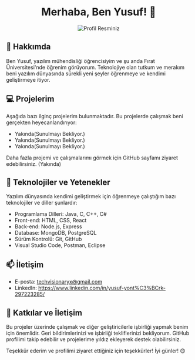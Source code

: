 <div align="center">
  <h1>Merhaba, Ben Yusuf! 👋</h1>
  <img src="link/to/profile/image.png" alt="Profil Resminiz">
</div>

## 🚀 Hakkımda

Ben Yusuf, yazılım mühendisliği öğrencisiyim ve şu anda Fırat Üniversitesi'nde öğrenim görüyorum. Teknolojiye olan tutkum ve merakım beni yazılım dünyasında sürekli yeni şeyler öğrenmeye ve kendimi geliştirmeye itiyor. 

## 💻 Projelerim

Aşağıda bazı ilginç projelerim bulunmaktadır. Bu projelerde çalışmak beni gerçekten heyecanlandırıyor:

- Yakında(Sunulmayı Bekliyor.)
- Yakında(Sunulmayı Bekliyor.)
- Yakında(Sunulmayı Bekliyor.)
  
Daha fazla projemi ve çalışmalarımı görmek için GitHub sayfamı ziyaret edebilirsiniz. (Yakında)

## 🌱 Teknolojiler ve Yetenekler

Yazılım dünyasında kendimi geliştirmek için öğrenmeye çalıştığım bazı teknolojiler ve diller şunlardır:

- Programlama Dilleri: Java, C, C++, C#
- Front-end: HTML, CSS, React
- Back-end: Node.js, Express
- Database: MongoDB, PostgreSQL
- Sürüm Kontrolü: Git, GitHub
- Visual Studio Code, Postman, Eclipse

## 📫 İletişim

- E-posta:  techvisionaryx@gmail.com
- LinkedIn: https://www.linkedin.com/in/yusuf-yont%C3%BCrk-297223285/
## 🤝 Katkılar ve İletişim

Bu projeler üzerinde çalışmak ve diğer geliştiricilerle işbirliği yapmak benim için önemlidir. Geri bildirimlerinizi ve işbirliği tekliflerinizi bekliyorum. GitHub profilimi takip edebilir ve projelerime yıldız ekleyerek destek olabilirsiniz.

Teşekkür ederim ve profilimi ziyaret ettiğiniz için teşekkürler! İyi günler! 😊
